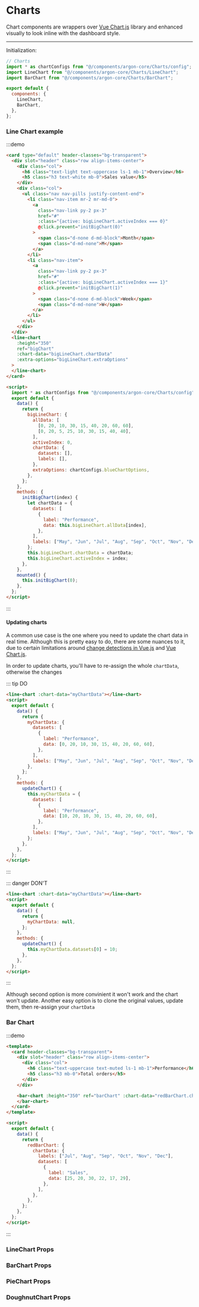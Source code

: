 # Charts

Chart components are wrappers over [Vue Chart.js](https://vue-chartjs.org/) library and enhanced visually to look inline with the dashboard style.

<hr>

Initialization:

```js
// Charts
import * as chartConfigs from "@/components/argon-core/Charts/config";
import LineChart from "@/components/argon-core/Charts/LineChart";
import BarChart from "@/components/argon-core/Charts/BarChart";

export default {
  components: {
    LineChart,
    BarChart,
  },
};
```

### Line Chart example

:::demo

```html
<card type="default" header-classes="bg-transparent">
  <div slot="header" class="row align-items-center">
    <div class="col">
      <h6 class="text-light text-uppercase ls-1 mb-1">Overview</h6>
      <h5 class="h3 text-white mb-0">Sales value</h5>
    </div>
    <div class="col">
      <ul class="nav nav-pills justify-content-end">
        <li class="nav-item mr-2 mr-md-0">
          <a
            class="nav-link py-2 px-3"
            href="#"
            :class="{active: bigLineChart.activeIndex === 0}"
            @click.prevent="initBigChart(0)"
          >
            <span class="d-none d-md-block">Month</span>
            <span class="d-md-none">M</span>
          </a>
        </li>
        <li class="nav-item">
          <a
            class="nav-link py-2 px-3"
            href="#"
            :class="{active: bigLineChart.activeIndex === 1}"
            @click.prevent="initBigChart(1)"
          >
            <span class="d-none d-md-block">Week</span>
            <span class="d-md-none">W</span>
          </a>
        </li>
      </ul>
    </div>
  </div>
  <line-chart
    :height="350"
    ref="bigChart"
    :chart-data="bigLineChart.chartData"
    :extra-options="bigLineChart.extraOptions"
  >
  </line-chart>
</card>

<script>
  import * as chartConfigs from "@/components/argon-core/Charts/config";
  export default {
    data() {
      return {
        bigLineChart: {
          allData: [
            [0, 20, 10, 30, 15, 40, 20, 60, 60],
            [0, 20, 5, 25, 10, 30, 15, 40, 40],
          ],
          activeIndex: 0,
          chartData: {
            datasets: [],
            labels: [],
          },
          extraOptions: chartConfigs.blueChartOptions,
        },
      };
    },
    methods: {
      initBigChart(index) {
        let chartData = {
          datasets: [
            {
              label: "Performance",
              data: this.bigLineChart.allData[index],
            },
          ],
          labels: ["May", "Jun", "Jul", "Aug", "Sep", "Oct", "Nov", "Dec"],
        };
        this.bigLineChart.chartData = chartData;
        this.bigLineChart.activeIndex = index;
      },
    },
    mounted() {
      this.initBigChart(0);
    },
  };
</script>
```

:::

#### Updating charts

A common use case is the one where you need to update the chart data in real time.
Although this is pretty easy to do, there are some nuances to it, due to certain limitations around
[change detections in Vue.js](https://vuejs.org/v2/guide/reactivity.html#Change-Detection-Caveats) and
[Vue Chart.js](https://vue-chartjs.org/guide/#updating-charts).

In order to update charts, you'll have to re-assign the whole `chartData`, otherwise the changes

::: tip DO

```html
<line-chart :chart-data="myChartData"></line-chart>
<script>
  export default {
    data() {
      return {
        myChartData: {
          datasets: [
            {
              label: "Performance",
              data: [0, 20, 10, 30, 15, 40, 20, 60, 60],
            },
          ],
          labels: ["May", "Jun", "Jul", "Aug", "Sep", "Oct", "Nov", "Dec"],
        },
      };
    },
    methods: {
      updateChart() {
        this.myChartData = {
          datasets: [
            {
              label: "Performance",
              data: [10, 20, 10, 30, 15, 40, 20, 60, 60],
            },
          ],
          labels: ["May", "Jun", "Jul", "Aug", "Sep", "Oct", "Nov", "Dec"],
        };
      },
    },
  };
</script>
```

:::

::: danger DON'T

```html
<line-chart :chart-data="myChartData"></line-chart>
<script>
  export default {
    data() {
      return {
        myChartData: null,
      };
    },
    methods: {
      updateChart() {
        this.myChartData.datasets[0] = 10;
      },
    },
  };
</script>
```

:::

Although second option is more convinient it won't work and the chart won't update.
Another easy option is to clone the original values, update them, then re-assign your `chartData`

### Bar Chart

:::demo

```html
<template>
  <card header-classes="bg-transparent">
    <div slot="header" class="row align-items-center">
      <div class="col">
        <h6 class="text-uppercase text-muted ls-1 mb-1">Performance</h6>
        <h5 class="h3 mb-0">Total orders</h5>
      </div>
    </div>

    <bar-chart :height="350" ref="barChart" :chart-data="redBarChart.chartData">
    </bar-chart>
  </card>
</template>

<script>
  export default {
    data() {
      return {
        redBarChart: {
          chartData: {
            labels: ["Jul", "Aug", "Sep", "Oct", "Nov", "Dec"],
            datasets: [
              {
                label: "Sales",
                data: [25, 20, 30, 22, 17, 29],
              },
            ],
          },
        },
      };
    },
  };
</script>
```

:::

### LineChart Props

<props-table component-name="line-chart"></props-table>

### BarChart Props

<props-table component-name="bar-chart"></props-table>

### PieChart Props

<props-table component-name="pie-chart"></props-table>

### DoughnutChart Props

<props-table component-name="doughnut-chart"></props-table>

<script>
import * as chartConfigs from '@/components/argon-core/Charts/config';
function randomScalingFactor() {
  return Math.round(Math.random() * 100);
}

export default {
  data() {
    return {
      bigLineChart: {
        allData: [
          [0, 20, 10, 30, 15, 40, 20, 60, 60],
          [0, 20, 5, 25, 10, 30, 15, 40, 40]
        ],
        activeIndex: 0,
        chartData: {
          datasets: [],
          labels: [],
        },
        extraOptions: chartConfigs.blueChartOptions,
      },
      redBarChart: {
        chartData: {
          labels: ['Jul', 'Aug', 'Sep', 'Oct', 'Nov', 'Dec'],
          datasets: [{
            label: 'Sales',
            data: [25, 20, 30, 22, 17, 29]
          }]
        }
      }
    };
  },
  methods: {
    initBigChart(index) {
      let chartData = {
        datasets: [
          {
            label: 'Performance',
            data: this.bigLineChart.allData[index]
          }
        ],
        labels: ['May', 'Jun', 'Jul', 'Aug', 'Sep', 'Oct', 'Nov', 'Dec'],
      };
      this.bigLineChart.chartData = chartData;
      this.bigLineChart.activeIndex = index;
    }
  },
  mounted() {
    this.initBigChart(0);
  }
};
</script>
